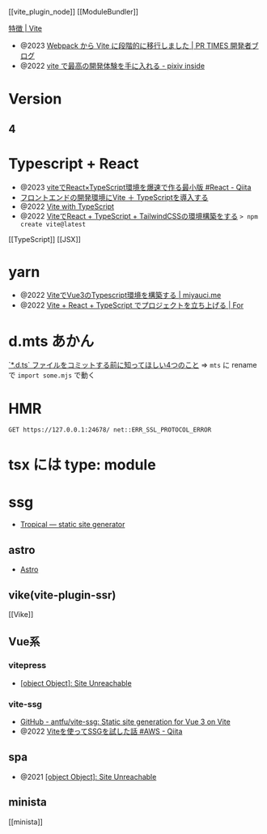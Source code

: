 [[vite_plugin_node]]
[[ModuleBundler]]

[特徴 | Vite](https://ja.vitejs.dev/guide/features.html)

- @2023 [Webpack から Vite に段階的に移行しました | PR TIMES 開発者ブログ](https://developers.prtimes.jp/2023/02/08/migrate-from-webpack-to-vite/)
- @2022 [vite で最高の開発体験を手に入れる - pixiv inside](https://inside.pixiv.blog/2022/07/21/103000)

# Version
## 4

# Typescript + React
- @2023 [viteでReact×TypeScript環境を爆速で作る最小版 #React - Qiita](https://qiita.com/teradonburi/items/fcdd900adb069811bfda)
- [フロントエンドの開発環境にVite ＋ TypeScriptを導入する](https://designsupply-web.com/media/programming/7578/)
- @2022 [Vite with TypeScript](https://www.robinwieruch.de/vite-typescript/)
- @2022 [ViteでReact + TypeScript + TailwindCSSの環境構築をする](https://zenn.dev/sikkim/articles/93bf99d8588e68)
`> npm create vite@latest`

[[TypeScript]]
[[JSX]]

# yarn
- @2022 [ViteでVue3のTypescript環境を構築する | miyauci.me](https://miyauchi.dev/ja/posts/vite-vue3-typescript/)
- @2022 [Vite + React + TypeScript でプロジェクトを立ち上げる | For](https://for.kobayashiii.dev/articles/9jv5qclmgm7k)

# d.mts あかん
[\`\*.d.ts\` ファイルをコミットする前に知ってほしい4つのこと](https://zenn.dev/qnighy/articles/9a6a0041f2a1aa#(1)-%E5%AE%9F%E3%81%AF-*.ts-%E3%81%A7%E3%81%84%E3%81%84%E3%81%8B%E3%82%82%E3%81%97%E3%82%8C%E3%81%AA%E3%81%84)
=> `mts` に rename で `import some.mjs` で動く

# HMR
```error
GET https://127.0.0.1:24678/ net::ERR_SSL_PROTOCOL_ERROR
```        
	   
# tsx には type: module

# ssg
- [Tropical — static site generator](https://tropical.js.org/)

## astro
- [Astro](https://astro.build/)

## vike(vite-plugin-ssr)
[[Vike]]

## Vue系
### vitepress
- [[object Object]: Site Unreachable](https://miyauchi.dev/ja/posts/start-vitepress/)

### vite-ssg
- [GitHub - antfu/vite-ssg: Static site generation for Vue 3 on Vite](https://github.com/antfu/vite-ssg)
- @2022 [Viteを使ってSSGを試した話 #AWS - Qiita](https://qiita.com/Kodak_tmo/items/23c0c334c6f08a4a036a)

## spa
- @2021 [[object Object]: Site Unreachable](https://y-ohgi.blog/entry/2021/08/11/vite_x_React_x_TypeScript_%E3%81%A7github_pages_%E3%81%AB%E3%83%87%E3%83%97%E3%83%AD%E3%82%A4%E3%81%99%E3%82%8B)

## minista
[[minista]]
